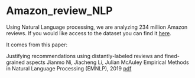 # Amazon_review_NLP
Using Natural Language processing, we are analyzing 234 million Amazon reviews.
If you would like access to the dataset you can find it [here](http://deepyeti.ucsd.edu/jianmo/amazon/index.html).

It comes from this paper:

Justifying recommendations using distantly-labeled reviews and fined-grained aspects
Jianmo Ni, Jiacheng Li, Julian McAuley
Empirical Methods in Natural Language Processing (EMNLP), 2019
[pdf](http://cseweb.ucsd.edu/~jmcauley/pdfs/emnlp19a.pdf)